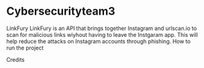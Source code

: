 # Cybersecurityteam3
LinkFury
LinkFury is an API that brings together Instagram and urlscan.io to scan for malicious links wiyhout having to leave the Instgaram app. This will help reduce the attacks on Instagram accounts through phishing.
How to run the project

Credits
